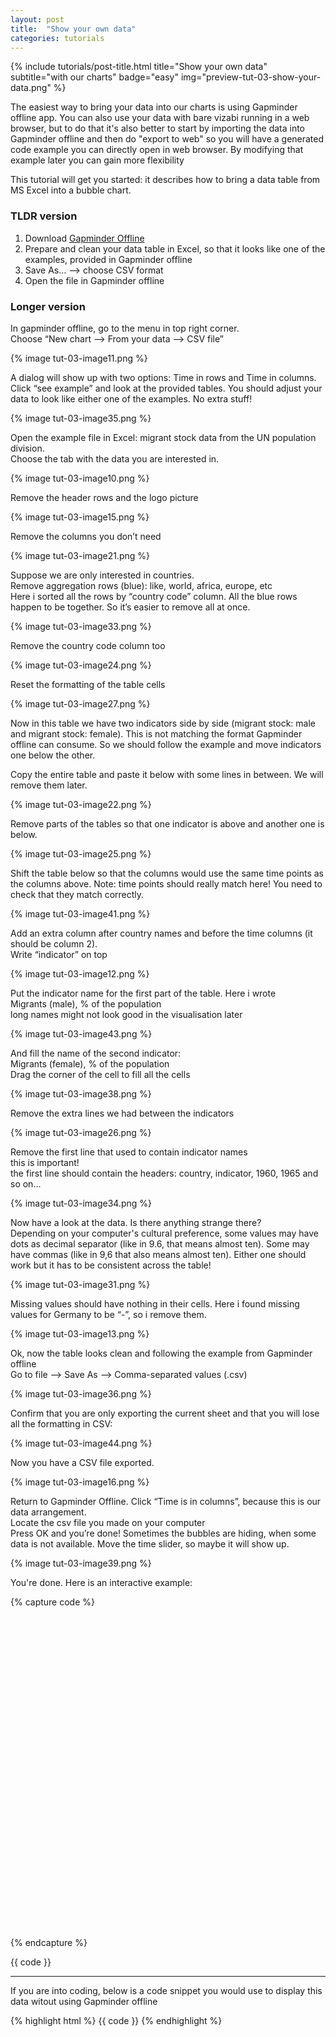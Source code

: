 ```yaml
---
layout: post
title:  "Show your own data"
categories: tutorials
---
```


{%
  include tutorials/post-title.html
  title="Show your own data"
  subtitle="with our charts"
  badge="easy"
  img="preview-tut-03-show-your-data.png"
%}
<!--more-->

The easiest way to bring your data into our charts is using Gapminder offline app. You can also use your data with bare vizabi running in a web browser, but to do that it's also better to start by importing the data into Gapminder offline and then do "export to web" so you will have a generated code example you can directly open in web browser. By modifying that example later you can gain more flexibility

This tutorial will get you started: it describes how to bring a data table from MS Excel into a bubble chart.

### TLDR version 
1. Download [Gapminder Offline](https://www.gapminder.org/tools-offline/)
2. Prepare and clean your data table in Excel, so that it looks like one of the examples, provided in Gapminder offline 
3. Save As... —> choose CSV format
4. Open the file in Gapminder offline 


### Longer version
In gapminder offline, go to the menu in top right corner.  
Choose “New chart —> From your data —> CSV file”  

{% image tut-03-image11.png %} 

A dialog will show up with two options: Time in rows and Time in columns. Click “see example” and look at the provided tables. You should adjust your data to look like either one of the examples. No extra stuff!

{% image tut-03-image35.png %} 

Open the example file in Excel: migrant stock data from the UN population division.  
Choose the tab with the data you are interested in.

{% image tut-03-image10.png %} 

Remove the header rows and the logo picture

{% image tut-03-image15.png %} 

Remove the columns you don’t need

{% image tut-03-image21.png %} 

Suppose we are only interested in countries.  
Remove aggregation rows (blue): like, world, africa, europe, etc  
Here i sorted all the rows by “country code” column. All the blue rows happen to be together. So it’s easier to remove all at once.

{% image tut-03-image33.png %}

Remove the country code column too

{% image tut-03-image24.png %} 

Reset the formatting of the table cells

{% image tut-03-image27.png %} 

Now in this table we have two indicators side by side (migrant stock: male and migrant stock: female). This is not matching the format Gapminder offline can consume. So we should follow the example and move indicators one below the other.

Copy the entire table and paste it below with some lines in between. We will remove them later.

{% image tut-03-image22.png %} 

Remove parts of the tables so that one indicator is above and another one is below.

{% image tut-03-image25.png %} 


Shift the table below so that the columns would use the same time points as the columns above.  Note: time points should really match here! You need to check that they match correctly.

{% image tut-03-image41.png %} 

Add an extra column after country names and before the time columns (it should be column 2).  
Write “indicator” on top

{% image tut-03-image12.png %} 

Put the indicator name for the first part of the table. Here i wrote  
Migrants (male), % of the population  
long names might not look good in the visualisation later

{% image tut-03-image43.png %} 

And fill the name of the second indicator:  
Migrants (female), % of the population  
Drag the corner of the cell to fill all the cells

{% image tut-03-image38.png %} 

Remove the extra lines we had between the indicators

{% image tut-03-image26.png %} 

Remove the first line that used to contain indicator names  
this is important!  
the first line should contain the headers: country, indicator, 1960, 1965 and so on...

{% image tut-03-image34.png %} 

Now have a look at the data. Is there anything strange there?  
Depending on your computer's cultural preference, some values may have dots as decimal separator (like in 9.6, that means almost ten). Some may have commas (like in 9,6 that also means almost ten). Either one should work but it has to be consistent across the table!

{% image tut-03-image31.png %} 

Missing values should have nothing in their cells. Here i found missing values for Germany to be “-”, so i remove them.

{% image tut-03-image13.png %} 

Ok, now the table looks clean and following the example from Gapminder offline  
Go to file —> Save As —> Comma-separated values (.csv)

{% image tut-03-image36.png %} 

Confirm that you are only exporting the current sheet and that you will lose all the formatting in CSV:

{% image tut-03-image44.png %} 

Now you have a CSV file exported.

{% image tut-03-image16.png %} 

Return to Gapminder Offline. Click “Time is in columns”, because this is our data arrangement.  
Locate the csv file you made on your computer  
Press OK and you’re done! Sometimes the bubbles are hiding, when some data is not available. Move the time slider, so maybe it will show up.

{% image tut-03-image39.png %} 

You're done. Here is an interactive example:


{% capture code %}
<div id="placeholder" class="example-placeholder" style="max-width: 720px; height: 500px; padding-top: 0;"></div>

<link rel="stylesheet" href="//static.gapminderdev.org/vizabi.css">
<link rel="stylesheet" href="//static.gapminderdev.org/bubblechart.css">

<script src="//cdnjs.cloudflare.com/ajax/libs/d3/4.5.0/d3.js"></script>
<script src="//static.gapminderdev.org/vizabi.js"></script>
<script src="//static.gapminderdev.org/bubblechart.js"></script>

<script>
var config = {
    "locale": {
      "filePath": "/preview/data/translation/"
    }, 
    "data": {
      "reader": "csv-time_in_columns",
      "path": "/preview/data/waffles/time-in-columns-migrants.csv"
    }
};

Vizabi("BubbleChart", document.getElementById("placeholder"), config);
</script>
{% endcapture %}

{{ code }}

---
If you are into coding, below is a code snippet you would use to display this data witout using Gapminder offline

{% highlight html %}
{{ code }}
{% endhighlight %}

